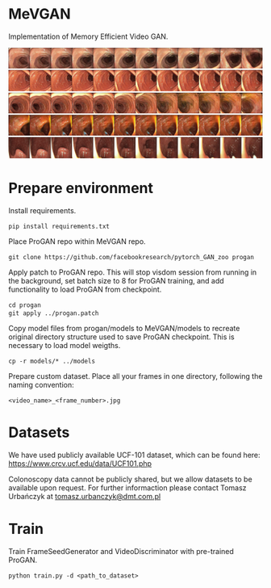 # MeVGAN
Implementation of Memory Efficient Video GAN.

![Image 1](images/1.png?raw=true)
![Image 2](images/2.png?raw=true)
![Image 3](images/3.png?raw=true)
![Image 4](images/4.png?raw=true)
![Image 5](images/5.png?raw=true)

# Prepare environment

Install requirements.
```
pip install requirements.txt
```
Place ProGAN repo within MeVGAN repo.
```
git clone https://github.com/facebookresearch/pytorch_GAN_zoo progan
```
Apply patch to ProGAN repo.
This will stop visdom session from running in the background, set batch size to 8 for ProGAN training, and add functionality to load ProGAN from checkpoint.
```
cd progan
git apply ../progan.patch
```
Copy model files from progan/models to MeVGAN/models to recreate original directory structure used to save ProGAN checkpoint. This is necessary to load model weigths.
```
cp -r models/* ../models
```
Prepare custom dataset. Place all your frames in one directory, following the naming convention:
```
<video_name>_<frame_number>.jpg
```

# Datasets

We have used publicly available UCF-101 dataset, which can be found here: https://www.crcv.ucf.edu/data/UCF101.php

Colonoscopy data cannot be publicly shared, but we allow datasets to be available upon request.
For further informaction please contact Tomasz Urbańczyk at tomasz.urbanczyk@dmt.com.pl

# Train

Train FrameSeedGenerator and VideoDiscriminator with pre-trained ProGAN.
```
python train.py -d <path_to_dataset>
```
